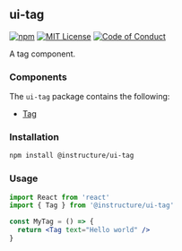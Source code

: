## ui-tag

[![npm][npm]][npm-url]
[![MIT License][license-badge]][license]
[![Code of Conduct][coc-badge]][coc]

A tag component.

### Components

The `ui-tag` package contains the following:

- [Tag](#Tag)

### Installation

```sh
npm install @instructure/ui-tag
```

### Usage

```jsx
import React from 'react'
import { Tag } from '@instructure/ui-tag'

const MyTag = () => {
  return <Tag text="Hello world" />
}
```

[npm]: https://img.shields.io/npm/v/@instructure/ui-tag.svg
[npm-url]: https://npmjs.com/package/@instructure/ui-tag
[license-badge]: https://img.shields.io/npm/l/instructure-ui.svg?style=flat-square
[license]: https://github.com/instructure/instructure-ui/blob/master/LICENSE.md
[coc-badge]: https://img.shields.io/badge/code%20of-conduct-ff69b4.svg?style=flat-square
[coc]: https://github.com/instructure/instructure-ui/blob/master/CODE_OF_CONDUCT.md
